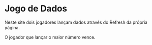 # Jogo de Dados

Neste site dois jogadores lançam dados através do Refresh da própria página.

O jogador que lançar o maior número vence.